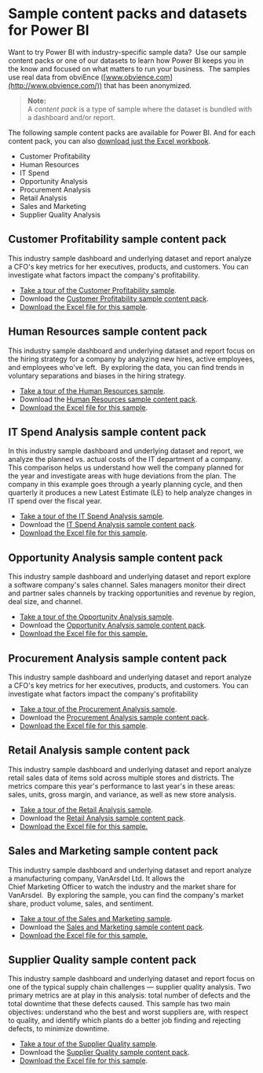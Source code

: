 ﻿<properties
   pageTitle="Sample content packs and datasets for Power BI"
   description="Sample content packs and datasets for Power BI"
   services="powerbi"
   documentationCenter=""
   authors="mihart"
   manager="mblythe"
   editor=""
   tags=""/>

<tags
   ms.service="powerbi"
   ms.devlang="NA"
   ms.topic="article"
   ms.tgt_pltfrm="NA"
   ms.workload="powerbi"
   ms.date="10/16/2015"
   ms.author="mihart"/>

# Sample content packs and datasets for Power BI  

Want to try Power BI with industry-specific sample data?  Use our sample content packs or one of our datasets to learn how Power BI keeps you in the know and focused on what matters to run your business.  The samples use real data from obviEnce ([www.obvience.com](http://www.obvience.com/)) that has been anonymized.

>**Note:**  
>A *content pack* is a type of sample where the dataset is bundled with a dashboard and/or report.

The following sample content packs are available for Power BI. And for each content pack, you can also [download just the Excel workbook](powerbi-sample-downloads.md).

-   Customer Profitability
-   Human Resources
-   IT Spend
-   Opportunity Analysis
-   Procurement Analysis
-   Retail Analysis
-   Sales and Marketing
-   Supplier Quality Analysis

## Customer Profitability sample content pack  
This industry sample dashboard and underlying dataset and report analyze a CFO's key metrics for her executives, products, and customers. You can investigate what factors impact the company's profitability.

-   [Take a tour of the Customer Profitability sample](powerbi-sample-customer-profitability-take-a-tour.md).
-   Download the [Customer Profitability sample content pack](powerbi-sample-connect-to-the-retail-analysis-sample-content-pack.md).
-   [Download the Excel file for this sample](http://go.microsoft.com/fwlink/?LinkId=528592).

## Human Resources sample content pack  
This industry sample dashboard and underlying dataset and report focus on the hiring strategy for a company by analyzing new hires, active employees, and employees who've left.  By exploring the data, you can find trends in voluntary separations and biases in the hiring strategy.

-   [Take a tour of the Human Resources sample](powerbi-sample-human-resources-take-a-tour.md).
-   Download the [Human Resources sample content pack](powerbi-sample-connect-to-the-retail-analysis-sample-content-pack.md).
-   [Download the Excel file for this sample](http://go.microsoft.com/fwlink/?LinkId=528592).

## IT Spend Analysis sample content pack  
In this industry sample dashboard and underlying dataset and report, we analyze the planned vs. actual costs of the IT department of a company. This comparison helps us understand how well the company planned for the year and investigate areas with huge deviations from the plan. The company in this example goes through a yearly planning cycle, and then quarterly it produces a new Latest Estimate (LE) to help analyze changes in IT spend over the fiscal year.

-   [Take a tour of the IT Spend Analysis sample](powerbi-sample-it-spend-analysis-sample-for-power-bi-take-a-tour.md).
-   Download the [IT Spend Analysis](powerbi-sample-connect-to-the-retail-analysis-sample-content-pack.md)[ sample content pack](powerbi-sample-connect-to-the-retail-analysis-sample-content-pack.md).
-   [Download the Excel file for this sample](powerbi-sample-downloads.md).

## Opportunity Analysis sample content pack  
This industry sample dashboard and underlying dataset and report explore a software company's sales channel. Sales managers monitor their direct and partner sales channels by tracking opportunities and revenue by region, deal size, and channel.

-   [Take a tour of the Opportunity Analysis sample](powerbi-sample-opportunity-analysis-take-a-tour.md).
-   Download the [Opportunity Analysis sample content pack](powerbi-sample-connect-to-the-retail-analysis-sample-content-pack.md).
-   [Download the Excel file for this sample.](http://go.microsoft.com/fwlink/?LinkId=528592)

## Procurement Analysis sample content pack  
This industry sample dashboard and underlying dataset and report analyze a CFO's key metrics for her executives, products, and customers. You can investigate what factors impact the company's profitability

-   [Take a tour of the Procurement Analysis sample](powerbi-sample-procurement-analysis-take-a-tour.md).
-   Download the [Procurement Analysis sample content pack](powerbi-sample-connect-to-the-retail-analysis-sample-content-pack.md).
-   [Download the Excel file for this sample](http://go.microsoft.com/fwlink/?LinkId=528592).

## Retail Analysis sample content pack  
This industry sample dashboard and underlying dataset and report analyze retail sales data of items sold across multiple stores and districts. The metrics compare this year's performance to last year's in these areas: sales, units, gross margin, and variance, as well as new store analysis.

-   [Take a tour of the Retail Analysis sample](powerbi-sample-retail-analysis-take-a-tour.md).
-   Download the [Retail Analysis sample content pack](powerbi-sample-connect-to-the-retail-analysis-sample-content-pack.md).
-   [Download the Excel file for this sample.](http://go.microsoft.com/fwlink/?LinkId=528592)

## Sales and Marketing sample content pack  
This industry sample dashboard and underlying dataset and report analyze a manufacturing company, VanArsdel Ltd. It allows the Chief Marketing Officer to watch the industry and the market share for VanArsdel.  By exploring the sample, you can find the company's market share, product volume, sales, and sentiment.

-   [Take a tour of the Sales and Marketing sample](powerbi-sample-sales-and-marketing-take-a-tour.md).
-   Download the [Sales and Marketing sample content pack](powerbi-sample-connect-to-the-retail-analysis-sample-content-pack.md).
-   [Download the Excel file for this sample.](http://go.microsoft.com/fwlink/?LinkId=528592)

## Supplier Quality sample content pack  
This industry sample dashboard and underlying dataset and report focus on one of the typical supply chain challenges — supplier quality analysis. Two primary metrics are at play in this analysis: total number of defects and the total downtime that these defects caused. This sample has two main objectives: understand who the best and worst suppliers are, with respect to quality, and identify which plants do a better job finding and rejecting defects, to minimize downtime.

-   [Take a tour of the Supplier Quality sample](powerbi-sample-supplier-quality-analysis-take-a-tour.md).
-   Download the [Supplier Quality sample content pack](powerbi-sample-connect-to-the-retail-analysis-sample-content-pack.md).
-   [Download the Excel file for this sample](http://go.microsoft.com/fwlink/?LinkId=528592).
